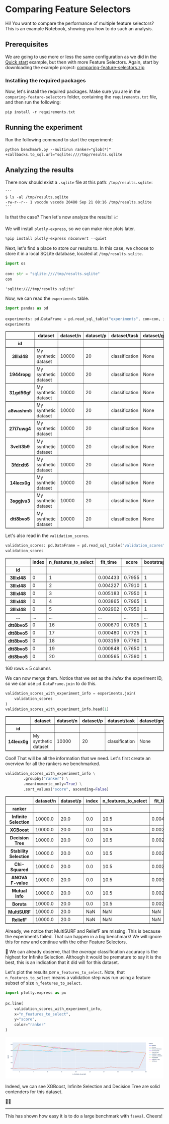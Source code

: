 # Comparing Feature Selectors
Hi! You want to compare the performance of multiple feature selectors? This is an example Notebook, showing you how to do such an analysis. 

## Prerequisites

We are going to use more or less the same configuration as we did in the [Quick start](../../quick-start) example, but then with more Feature Selectors. Again, start by downloading the example project: [comparing-feature-selectors.zip](pathname:///fseval/zipped-examples/comparing-feature-selectors.zip)

### Installing the required packages

Now, let's install the required packages. Make sure you are in the `comparing-feature-selectors` folder, containing the `requirements.txt` file, and then run the following:

```
pip install -r requirements.txt
```

## Running the experiment

Run the following command to start the experiment:

```
python benchmark.py --multirun ranker="glob(*)" +callbacks.to_sql.url="sqlite:////tmp/results.sqlite
```

## Analyzing the results

There now should exist a `.sqlite` file at this path: `/tmp/results.sqlite`:

    ```
    $ ls -al /tmp/results.sqlite
    -rw-r--r-- 1 vscode vscode 20480 Sep 21 08:16 /tmp/results.sqlite
    ```

Is that the case? Then let's now analyze the results! 📈

We will install `plotly-express`, so we can make nice plots later.


```python
%pip install plotly-express nbconvert --quiet
```


Next, let's find a place to store our results to. In this case, we choose to store it in a local SQLite database, located at `/tmp/results.sqlite`.


```python
import os

con: str = "sqlite:////tmp/results.sqlite"
con
```




    'sqlite:////tmp/results.sqlite'



Now, we can read the `experiments` table.


```python
import pandas as pd

experiments: pd.DataFrame = pd.read_sql_table("experiments", con=con, index_col="id")
experiments
```




<div>
<table border="1" class="dataframe">
  <thead>
    <tr>
      <th></th>
      <th>dataset</th>
      <th>dataset/n</th>
      <th>dataset/p</th>
      <th>dataset/task</th>
      <th>dataset/group</th>
      <th>dataset/domain</th>
      <th>ranker</th>
      <th>validator</th>
      <th>local_dir</th>
      <th>date_created</th>
    </tr>
    <tr>
      <th>id</th>
      <th></th>
      <th></th>
      <th></th>
      <th></th>
      <th></th>
      <th></th>
      <th></th>
      <th></th>
      <th></th>
      <th></th>
    </tr>
  </thead>
  <tbody>
    <tr>
      <th>3lllxl48</th>
      <td>My synthetic dataset</td>
      <td>10000</td>
      <td>20</td>
      <td>classification</td>
      <td>None</td>
      <td>None</td>
      <td>ANOVA F-value</td>
      <td>k-NN</td>
      <td>/workspaces/fseval/examples/comparing-feature-...</td>
      <td>2022-10-22 14:28:27.506838</td>
    </tr>
    <tr>
      <th>1944ropg</th>
      <td>My synthetic dataset</td>
      <td>10000</td>
      <td>20</td>
      <td>classification</td>
      <td>None</td>
      <td>None</td>
      <td>Boruta</td>
      <td>k-NN</td>
      <td>/workspaces/fseval/examples/comparing-feature-...</td>
      <td>2022-10-22 14:28:31.230633</td>
    </tr>
    <tr>
      <th>31gd56gf</th>
      <td>My synthetic dataset</td>
      <td>10000</td>
      <td>20</td>
      <td>classification</td>
      <td>None</td>
      <td>None</td>
      <td>Chi-Squared</td>
      <td>k-NN</td>
      <td>/workspaces/fseval/examples/comparing-feature-...</td>
      <td>2022-10-22 14:29:19.633012</td>
    </tr>
    <tr>
      <th>a8washm5</th>
      <td>My synthetic dataset</td>
      <td>10000</td>
      <td>20</td>
      <td>classification</td>
      <td>None</td>
      <td>None</td>
      <td>Decision Tree</td>
      <td>k-NN</td>
      <td>/workspaces/fseval/examples/comparing-feature-...</td>
      <td>2022-10-22 14:29:23.459190</td>
    </tr>
    <tr>
      <th>27i7uwg4</th>
      <td>My synthetic dataset</td>
      <td>10000</td>
      <td>20</td>
      <td>classification</td>
      <td>None</td>
      <td>None</td>
      <td>Infinite Selection</td>
      <td>k-NN</td>
      <td>/workspaces/fseval/examples/comparing-feature-...</td>
      <td>2022-10-22 14:29:27.506974</td>
    </tr>
    <tr>
      <th>3velt3b9</th>
      <td>My synthetic dataset</td>
      <td>10000</td>
      <td>20</td>
      <td>classification</td>
      <td>None</td>
      <td>None</td>
      <td>MultiSURF</td>
      <td>k-NN</td>
      <td>/workspaces/fseval/examples/comparing-feature-...</td>
      <td>2022-10-22 14:29:31.758090</td>
    </tr>
    <tr>
      <th>3fdrxlt6</th>
      <td>My synthetic dataset</td>
      <td>10000</td>
      <td>20</td>
      <td>classification</td>
      <td>None</td>
      <td>None</td>
      <td>Mutual Info</td>
      <td>k-NN</td>
      <td>/workspaces/fseval/examples/comparing-feature-...</td>
      <td>2022-10-22 14:35:04.289361</td>
    </tr>
    <tr>
      <th>14lecx0g</th>
      <td>My synthetic dataset</td>
      <td>10000</td>
      <td>20</td>
      <td>classification</td>
      <td>None</td>
      <td>None</td>
      <td>ReliefF</td>
      <td>k-NN</td>
      <td>/workspaces/fseval/examples/comparing-feature-...</td>
      <td>2022-10-22 14:35:08.614262</td>
    </tr>
    <tr>
      <th>3sggjvu3</th>
      <td>My synthetic dataset</td>
      <td>10000</td>
      <td>20</td>
      <td>classification</td>
      <td>None</td>
      <td>None</td>
      <td>Stability Selection</td>
      <td>k-NN</td>
      <td>/workspaces/fseval/examples/comparing-feature-...</td>
      <td>2022-10-22 14:35:59.121416</td>
    </tr>
    <tr>
      <th>dtt8bvo5</th>
      <td>My synthetic dataset</td>
      <td>10000</td>
      <td>20</td>
      <td>classification</td>
      <td>None</td>
      <td>None</td>
      <td>XGBoost</td>
      <td>k-NN</td>
      <td>/workspaces/fseval/examples/comparing-feature-...</td>
      <td>2022-10-22 14:36:23.385401</td>
    </tr>
  </tbody>
</table>
</div>



Let's also read in the `validation_scores`.


```python
validation_scores: pd.DataFrame = pd.read_sql_table("validation_scores", con=con, index_col="id")
validation_scores
```




<div>
<table border="1" class="dataframe">
  <thead>
    <tr>
      <th></th>
      <th>index</th>
      <th>n_features_to_select</th>
      <th>fit_time</th>
      <th>score</th>
      <th>bootstrap_state</th>
    </tr>
    <tr>
      <th>id</th>
      <th></th>
      <th></th>
      <th></th>
      <th></th>
      <th></th>
    </tr>
  </thead>
  <tbody>
    <tr>
      <th>3lllxl48</th>
      <td>0</td>
      <td>1</td>
      <td>0.004433</td>
      <td>0.7955</td>
      <td>1</td>
    </tr>
    <tr>
      <th>3lllxl48</th>
      <td>0</td>
      <td>2</td>
      <td>0.004227</td>
      <td>0.7910</td>
      <td>1</td>
    </tr>
    <tr>
      <th>3lllxl48</th>
      <td>0</td>
      <td>3</td>
      <td>0.005183</td>
      <td>0.7950</td>
      <td>1</td>
    </tr>
    <tr>
      <th>3lllxl48</th>
      <td>0</td>
      <td>4</td>
      <td>0.003865</td>
      <td>0.7965</td>
      <td>1</td>
    </tr>
    <tr>
      <th>3lllxl48</th>
      <td>0</td>
      <td>5</td>
      <td>0.002902</td>
      <td>0.7950</td>
      <td>1</td>
    </tr>
    <tr>
      <th>...</th>
      <td>...</td>
      <td>...</td>
      <td>...</td>
      <td>...</td>
      <td>...</td>
    </tr>
    <tr>
      <th>dtt8bvo5</th>
      <td>0</td>
      <td>16</td>
      <td>0.000670</td>
      <td>0.7805</td>
      <td>1</td>
    </tr>
    <tr>
      <th>dtt8bvo5</th>
      <td>0</td>
      <td>17</td>
      <td>0.000480</td>
      <td>0.7725</td>
      <td>1</td>
    </tr>
    <tr>
      <th>dtt8bvo5</th>
      <td>0</td>
      <td>18</td>
      <td>0.003159</td>
      <td>0.7760</td>
      <td>1</td>
    </tr>
    <tr>
      <th>dtt8bvo5</th>
      <td>0</td>
      <td>19</td>
      <td>0.000848</td>
      <td>0.7650</td>
      <td>1</td>
    </tr>
    <tr>
      <th>dtt8bvo5</th>
      <td>0</td>
      <td>20</td>
      <td>0.000565</td>
      <td>0.7590</td>
      <td>1</td>
    </tr>
  </tbody>
</table>
<p>160 rows × 5 columns</p>
</div>



We can now merge them. Notice that we set as the _index_ the experiment ID, so we can use `pd.DataFrame.join` to do this.


```python
validation_scores_with_experiment_info = experiments.join(
    validation_scores
)
validation_scores_with_experiment_info.head(1)
```




<div>
<table border="1" class="dataframe">
  <thead>
    <tr>
      <th></th>
      <th>dataset</th>
      <th>dataset/n</th>
      <th>dataset/p</th>
      <th>dataset/task</th>
      <th>dataset/group</th>
      <th>dataset/domain</th>
      <th>ranker</th>
      <th>validator</th>
      <th>local_dir</th>
      <th>date_created</th>
      <th>index</th>
      <th>n_features_to_select</th>
      <th>fit_time</th>
      <th>score</th>
      <th>bootstrap_state</th>
    </tr>
    <tr>
      <th>id</th>
      <th></th>
      <th></th>
      <th></th>
      <th></th>
      <th></th>
      <th></th>
      <th></th>
      <th></th>
      <th></th>
      <th></th>
      <th></th>
      <th></th>
      <th></th>
      <th></th>
      <th></th>
    </tr>
  </thead>
  <tbody>
    <tr>
      <th>14lecx0g</th>
      <td>My synthetic dataset</td>
      <td>10000</td>
      <td>20</td>
      <td>classification</td>
      <td>None</td>
      <td>None</td>
      <td>ReliefF</td>
      <td>k-NN</td>
      <td>/workspaces/fseval/examples/comparing-feature-...</td>
      <td>2022-10-22 14:35:08.614262</td>
      <td>NaN</td>
      <td>NaN</td>
      <td>NaN</td>
      <td>NaN</td>
      <td>NaN</td>
    </tr>
  </tbody>
</table>
</div>



Cool! That will be all the information that we need. Let's first create an overview for all the rankers we benchmarked.


```python
validation_scores_with_experiment_info \
        .groupby("ranker") \
        .mean(numeric_only=True) \
        .sort_values("score", ascending=False)
```




<div>
<table border="1" class="dataframe">
  <thead>
    <tr>
      <th></th>
      <th>dataset/n</th>
      <th>dataset/p</th>
      <th>index</th>
      <th>n_features_to_select</th>
      <th>fit_time</th>
      <th>score</th>
      <th>bootstrap_state</th>
    </tr>
    <tr>
      <th>ranker</th>
      <th></th>
      <th></th>
      <th></th>
      <th></th>
      <th></th>
      <th></th>
      <th></th>
    </tr>
  </thead>
  <tbody>
    <tr>
      <th>Infinite Selection</th>
      <td>10000.0</td>
      <td>20.0</td>
      <td>0.0</td>
      <td>10.5</td>
      <td>0.004600</td>
      <td>0.818925</td>
      <td>1.0</td>
    </tr>
    <tr>
      <th>XGBoost</th>
      <td>10000.0</td>
      <td>20.0</td>
      <td>0.0</td>
      <td>10.5</td>
      <td>0.002998</td>
      <td>0.818575</td>
      <td>1.0</td>
    </tr>
    <tr>
      <th>Decision Tree</th>
      <td>10000.0</td>
      <td>20.0</td>
      <td>0.0</td>
      <td>10.5</td>
      <td>0.002810</td>
      <td>0.817675</td>
      <td>1.0</td>
    </tr>
    <tr>
      <th>Stability Selection</th>
      <td>10000.0</td>
      <td>20.0</td>
      <td>0.0</td>
      <td>10.5</td>
      <td>0.002406</td>
      <td>0.803325</td>
      <td>1.0</td>
    </tr>
    <tr>
      <th>Chi-Squared</th>
      <td>10000.0</td>
      <td>20.0</td>
      <td>0.0</td>
      <td>10.5</td>
      <td>0.002548</td>
      <td>0.795975</td>
      <td>1.0</td>
    </tr>
    <tr>
      <th>ANOVA F-value</th>
      <td>10000.0</td>
      <td>20.0</td>
      <td>0.0</td>
      <td>10.5</td>
      <td>0.003745</td>
      <td>0.789275</td>
      <td>1.0</td>
    </tr>
    <tr>
      <th>Mutual Info</th>
      <td>10000.0</td>
      <td>20.0</td>
      <td>0.0</td>
      <td>10.5</td>
      <td>0.002314</td>
      <td>0.786475</td>
      <td>1.0</td>
    </tr>
    <tr>
      <th>Boruta</th>
      <td>10000.0</td>
      <td>20.0</td>
      <td>0.0</td>
      <td>10.5</td>
      <td>0.002366</td>
      <td>0.518075</td>
      <td>1.0</td>
    </tr>
    <tr>
      <th>MultiSURF</th>
      <td>10000.0</td>
      <td>20.0</td>
      <td>NaN</td>
      <td>NaN</td>
      <td>NaN</td>
      <td>NaN</td>
      <td>NaN</td>
    </tr>
    <tr>
      <th>ReliefF</th>
      <td>10000.0</td>
      <td>20.0</td>
      <td>NaN</td>
      <td>NaN</td>
      <td>NaN</td>
      <td>NaN</td>
      <td>NaN</td>
    </tr>
  </tbody>
</table>
</div>



Already, we notice that MultiSURF and ReliefF are missing. This is because the experiments failed. That can happen in a big benchmark! We will ignore this for now and continue with the other Feature Selectors.

👀 We can already observe, that the _average_ classification accuracy is the highest for Infinite Selection. Although it would be premature to say it is the best, this is an indication that it did will for this dataset.

Let's plot the results _per_ `n_features_to_select`. Note, that `n_features_to_select` means a validation step was run using a feature subset of size `n_features_to_select`.


```python
import plotly.express as px

px.line(
    validation_scores_with_experiment_info,
    x="n_features_to_select",
    y="score",
    color="ranker"
)
```


![feature selectors comparison plot](/img/recipes/feature-selectors-comparison-plot.png)


Indeed, we can see XGBoost, Infinite Selection and Decision Tree are solid contenders for this dataset.

🙌🏻

--- 

This has shown how easy it is to do a large benchmark with `fseval`. Cheers!

